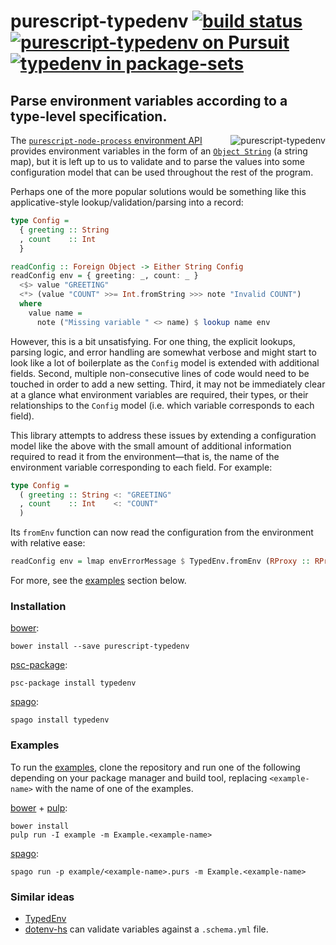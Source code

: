 # purescript-typedenv [![build status](https://img.shields.io/travis/nsaunders/purescript-typedenv.svg)](https://travis-ci.org/nsaunders/purescript-typedenv) [![purescript-typedenv on Pursuit](https://pursuit.purescript.org/packages/purescript-typedenv/badge)](https://pursuit.purescript.org/packages/purescript-typedenv) [![typedenv in package-sets](https://img.shields.io/endpoint.svg?url=https://package-sets-badge-zxa7vacp3dju.runkit.sh/typedenv)](https://github.com/purescript/package-sets)
## Parse environment variables according to a type-level specification.

<img src="https://raw.githubusercontent.com/nsaunders/purescript-typedenv/master/img/tile.png" alt="purescript-typedenv" align="right" />

The [`purescript-node-process` environment API](https://pursuit.purescript.org/packages/purescript-node-process/7.0.0/docs/Node.Process#v:getEnv)
provides environment variables in the form of an
[`Object String`](https://pursuit.purescript.org/packages/purescript-foreign-object/2.0.2/docs/Foreign.Object#t:Object)
(a string map), but it is left up to us to validate and to parse the values into some configuration model that can be used
throughout the rest of the program.

Perhaps one of the more popular solutions would be something like this applicative-style lookup/validation/parsing
into a record:

```purescript
type Config =
  { greeting :: String
  , count    :: Int
  }

readConfig :: Foreign Object -> Either String Config
readConfig env = { greeting: _, count: _ }
  <$> value "GREETING"
  <*> (value "COUNT" >>= Int.fromString >>> note "Invalid COUNT")
  where
    value name =
      note ("Missing variable " <> name) $ lookup name env
```

However, this is a bit unsatisfying. For one thing, the explicit lookups, parsing logic, and error handling are somewhat
verbose and might start to look like a lot of boilerplate as the `Config` model is extended with additional fields. Second,
multiple non-consecutive lines of code would need to be touched in order to add a new setting. Third, it may not be
immediately clear at a glance what environment variables are required, their types, or their relationships to the `Config`
model (i.e. which variable corresponds to each field).

This library attempts to address these issues by extending a configuration model like the above with the small amount of
additional information required to read it from the environment⁠—that is, the name of the environment variable corresponding
to each field. For example:

```purescript
type Config =
  ( greeting :: String <: "GREETING"
  , count    :: Int    <: "COUNT"
  )
```

Its `fromEnv` function can now read the configuration from the environment with relative ease:

```purescript
readConfig env = lmap envErrorMessage $ TypedEnv.fromEnv (RProxy :: RProxy Config) env
```

For more, see the [examples](#examples) section below.

### Installation

[bower](https://github.com/bower/bower):
```
bower install --save purescript-typedenv
```

[psc-package](https://github.com/purescript/psc-package):
```
psc-package install typedenv
```

[spago](https://github.com/spacchetti/spago):
```
spago install typedenv
```

### Examples

To run the [examples](example), clone the repository and run one of the following depending on your package manager and build tool, replacing `<example-name>` with the name of one of the examples.

[bower](https://github.com/bower/bower) + [pulp](http://github.com/purescript-contrib/pulp):
```
bower install
pulp run -I example -m Example.<example-name>
```

[spago](https://github.com/spacchetti/spago):
```
spago run -p example/<example-name>.purs -m Example.<example-name>
```

### Similar ideas
* [TypedEnv](https://github.com/freight-hub/TypedEnv)
* [dotenv-hs](https://github.com/stackbuilders/dotenv-hs) can validate variables against a `.schema.yml` file.
